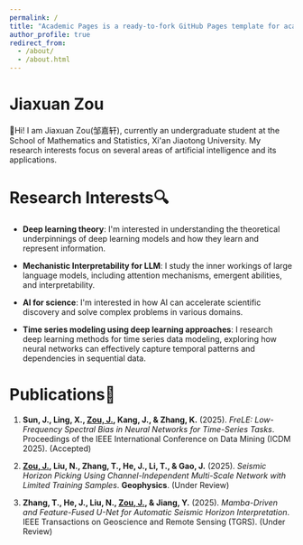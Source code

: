 ```yaml
---
permalink: /
title: "Academic Pages is a ready-to-fork GitHub Pages template for academic personal websites"
author_profile: true
redirect_from: 
  - /about/
  - /about.html
---
```

Jiaxuan Zou
===
👋Hi! I am Jiaxuan Zou(邹嘉轩), currently an undergraduate student at the School of Mathematics and Statistics, Xi'an Jiaotong University. My research interests focus on several areas of artificial intelligence and its applications.

Research Interests🔍
=====
- **Deep learning theory**: I'm interested in understanding the theoretical underpinnings of deep learning models and how they learn and represent information.


- **Mechanistic Interpretability for LLM**: I study the inner workings of large language models, including attention mechanisms, emergent abilities, and interpretability.


- **AI for science**: I'm interested in how AI can accelerate scientific discovery and solve complex problems in various domains.


- **Time series modeling using deep learning approaches**: I research deep learning methods for time series data modeling, exploring how neural networks can effectively capture temporal patterns and dependencies in sequential data.


Publications📄
=====

1. **Sun, J., Ling, X., <u>Zou, J.</u>, Kang, J., & Zhang, K.** (2025). *FreLE: Low-Frequency Spectral Bias in Neural Networks for Time-Series Tasks*. Proceedings of the IEEE International Conference on Data Mining (ICDM 2025). (Accepted)

2. **<u>Zou, J.</u>, Liu, N., Zhang, T., He, J., Li, T., & Gao, J.** (2025). *Seismic Horizon Picking Using Channel-Independent Multi-Scale Network with Limited Training Samples*. **Geophysics**. (Under Review)

3. **Zhang, T., He, J., Liu, N., <u>Zou, J.</u>, & Jiang, Y.** (2025). *Mamba-Driven and Feature-Fused U-Net for Automatic Seismic Horizon Interpretation*. IEEE Transactions on Geoscience and Remote Sensing (TGRS). (Under Review)

